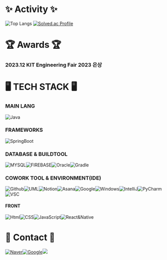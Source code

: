 # ✨ Activity ✨
![Top Langs](https://github-readme-stats.vercel.app/api/top-langs/?username=KRSuchan&layout=compact&theme=tokyonight)
[![Solved.ac Profile](http://mazassumnida.wtf/api/generate_badge?boj=2_suchan)](https://solved.ac/2_suchan)

# 🏆 Awards 🏆
### 2023.12 KIT Engineering Fair 2023 은상

# 🖥️ TECH STACK 🖥️

### MAIN LANG
<img alt="Java" src="https://img.shields.io/badge/JAVA-blue?style=for-the-badge"/>

### FRAMEWORKS
<img alt="SpringBoot" src="https://img.shields.io/badge/SpringBoot-6DB33F?style=for-the-badge&logo=SpringBoot&logoColor=white"/>

### DATABASE & BUILDTOOL
<img alt="MYSQL" src="https://img.shields.io/badge/mysql-4479A1?style=for-the-badge&logo=MYSQL&logoColor=white"/><img alt="FIREBASE" src="https://img.shields.io/badge/Firebase-FFCA28?style=for-the-badge&logo=firebase&logoColor=white"/><img alt="Oracle" src="https://img.shields.io/badge/OracleDB-F80000?style=for-the-badge&logo=Oracle&logoColor=white"/><img alt="Gradle" src="https://img.shields.io/badge/Gradle-02303A?style=for-the-badge&logo=Gradle&logoColor=white"/>  

### COWORK TOOL & ENVIRONMENT(IDE)
<img alt="Github" src="https://img.shields.io/badge/Github-181717?style=for-the-badge&logo=GitHub&logoColor=white"/><img alt="UML" src="https://img.shields.io/badge/UML-FABD14?style=for-the-badge&logo=UML&logoColor=white"/><img alt="Notion" src="https://img.shields.io/badge/Notion-000000?style=for-the-badge&logo=Notion&logoColor=white"/><img alt="Asana" src="https://img.shields.io/badge/Asana-F06A6A?style=for-the-badge&logo=Asana&logoColor=white"/><img alt="Google" src="https://img.shields.io/badge/Google-4285F4?style=for-the-badge&logo=Google&logoColor=white"/><img alt="Windows" src="https://img.shields.io/badge/Windows-0078D4?style=for-the-badge&logo=Windows 11&logoColor=white"/><img alt="IntelliJ" src="https://img.shields.io/badge/IntelliJ-000000?style=for-the-badge&logo=IntelliJ IDEA&logoColor=white"/><img alt="PyCharm" src="https://img.shields.io/badge/PyCharm-000000?style=for-the-badge&logo=PyCharm&logoColor=white"/><img alt="VSC" src="https://img.shields.io/badge/VSCode-007ACC?style=for-the-badge&logo=visualstudiocode&logoColor=white"/>

#### FRONT

<img alt="Html" src="https://img.shields.io/badge/HTML-E34F26?style=for-the-badge&logo=HTML5&logoColor=white"/><img alt="CSS" src="https://img.shields.io/badge/CSS-1572B6?style=for-the-badge&logo=CSS3&logoColor=white"/><img alt="JavaScript" src="https://img.shields.io/badge/JavaScript-F7DF1E?style=for-the-badge&logo=JavaScript&logoColor=white"/><img alt="React&Native" src="https://img.shields.io/badge/React&Native-61DAFB?style=for-the-badge&logo=REACT&logoColor=white"/>

# 📨 Contact 📨
<a href="mailto:lsc1814@naver.com"><img alt="Naver" src="https://img.shields.io/badge/NAVER-03c75a?style=for-the-badge&logo=Naver&logoColor=white"/><a href="mailto:tncks4814@naver.com"><img alt="Google" src="https://img.shields.io/badge/GMAIL-EA4335?style=flat-square&logo=Gmail&logoColor=white"/><a href="https://wannado-gds.tistory.com/" target="_blank"><img src="https://img.shields.io/badge/티스토리-white?style=flat&logo=tistory&logoColor=black"/></a>  
